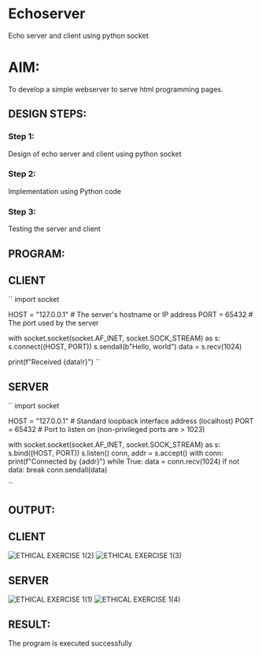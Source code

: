 # Echoserver
Echo server and client using python socket

# AIM:

To develop a simple webserver to serve html programming pages.

## DESIGN STEPS:

### Step 1:

Design of echo server and client using python socket

### Step 2:

Implementation using Python code

### Step 3:

Testing the server and client 

## PROGRAM:
## CLIENT
``
import socket


HOST = "127.0.0.1"  # The server's hostname or IP address
PORT = 65432  # The port used by the server


with socket.socket(socket.AF_INET, socket.SOCK_STREAM) as s:
    s.connect((HOST, PORT))
    s.sendall(b"Hello, world")
    data = s.recv(1024)


print(f"Received {data!r}")
``

## SERVER
``
import socket


HOST = "127.0.0.1"  # Standard loopback interface address (localhost)
PORT = 65432  # Port to listen on (non-privileged ports are > 1023)


with socket.socket(socket.AF_INET, socket.SOCK_STREAM) as s:
    s.bind((HOST, PORT))
    s.listen()
    conn, addr = s.accept()
    with conn:
        print(f"Connected by {addr}")
        while True:
            data = conn.recv(1024)
            if not data:
                break
            conn.sendall(data)

``

## OUTPUT:
## CLIENT
![ETHICAL EXERCISE 1(2)](https://github.com/user-attachments/assets/6d8b53a8-943b-494a-8f78-64903ee2e37c)
![ETHICAL EXERCISE 1(3)](https://github.com/user-attachments/assets/48e00270-1af9-4b5f-9b8e-934e6e0d38c9)

## SERVER
![ETHICAL EXERCISE 1(1)](https://github.com/user-attachments/assets/f056613a-464a-451d-a748-b7cde86bd8c4)
![ETHICAL EXERCISE 1(4)](https://github.com/user-attachments/assets/c618cd00-0228-4256-88d2-83b8821e6920)


## RESULT:
The program is executed successfully
